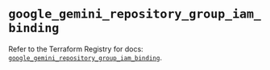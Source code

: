 # `google_gemini_repository_group_iam_binding`

Refer to the Terraform Registry for docs: [`google_gemini_repository_group_iam_binding`](https://registry.terraform.io/providers/hashicorp/google/6.50.0/docs/resources/gemini_repository_group_iam_binding).
